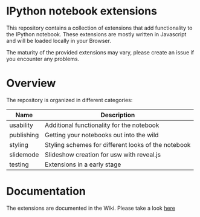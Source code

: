 IPython notebook extensions
===========================
This repository contains a collection of extensions that add functionality to the IPython notebook.
These extensions are mostly written in Javascript and will be loaded locally in your Browser.

The maturity of the provided extensions may vary, please create an issue if you encounter any problems.

Overview
===========================
The repository is organized in different categories: 

| Name | Description |
|------------|-------------|
| usability  | Additional functionality for the notebook            |
| publishing | Getting your notebooks out into the wild             |
| styling    | Styling schemes for different looks of the notebook  |
| slidemode  | Slideshow creation for usw with reveal.js            |
| testing    | Extensions in a early stage                          |

 
Documentation
=============
The extensions are documented in the Wiki. Please take a look [here](https://github.com/ipython-contrib/IPython-notebook-extensions/wiki)

